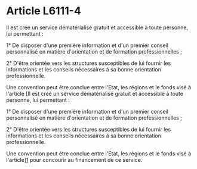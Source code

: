 # Article L6111-4

Il est créé un service dématérialisé gratuit et accessible à toute personne, lui permettant : 
  
  
1° De disposer d'une première information et d'un premier conseil personnalisé en matière d'orientation et de formation professionnelles ; 
  
  
2° D'être orientée vers les structures susceptibles de lui fournir les informations et les conseils nécessaires à sa bonne orientation professionnelle. 
  
  
Une convention peut être conclue entre l'Etat, les régions et le fonds visé à l'article [Il est créé un service dématérialisé gratuit et accessible à toute personne, lui permettant : 
  
  
1° De disposer d'une première information et d'un premier conseil personnalisé en matière d'orientation et de formation professionnelles ; 
  
  
2° D'être orientée vers les structures susceptibles de lui fournir les informations et les conseils nécessaires à sa bonne orientation professionnelle. 
  
  
Une convention peut être conclue entre l'Etat, les régions et le fonds visé à l'article][1] pour concourir au financement de ce service.

 [1]: /affichCodeArticle.do?cidTexte=LEGITEXT000006072050&idArticle=LEGIARTI000006904360&dateTexte=&categorieLien=cid